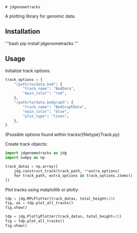     # jdgenometracks

A plotting library for genomic data.

## Installation

'''bash
pip install jdgenometracks
'''

## Usage

Initialize track options:

```python
track_options = {
    "/path/to/data.bed": {
        "track_name": "BedData",
        "main_color": "red",
    },
    "/path/to/data.bedgraph": {
        "track_name": "BedGraphData",
        "main_color": "blue",
        "plot_type": "lines",
    },
}
```
(Possible options found within tracks/{filetype}Track.py)

Create track objects:

```python
import jdgenometracks as jdg
import numpy as np

track_datas = np.array([
    jdg.construct_track(track_path, **extra_options)
    for track_path, extra_options in track_options.items()
])

```

Plot tracks using matplotlib or plotly:

```python
tdp = jdg.MPLPlotter(track_datas, total_height=15)
fig, ax = tdp.plot_all_tracks()
fig.show()
```

```python
tdp = jdg.PlotlyPlotter(track_datas, total_height=15)
fig = tdp.plot_all_tracks()
fig.show()
```

